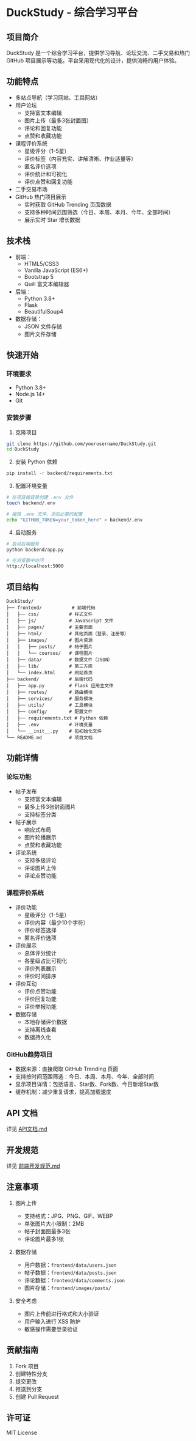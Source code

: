 # DuckStudy - 综合学习平台

## 项目简介
DuckStudy 是一个综合学习平台，提供学习导航、论坛交流、二手交易和热门 GitHub 项目展示等功能。平台采用现代化的设计，提供流畅的用户体验。

## 功能特点
- 多站点导航（学习网站、工具网站）
- 用户论坛
  - 支持富文本编辑
  - 图片上传（最多3张封面图）
  - 评论和回复功能
  - 点赞和收藏功能
- 课程评价系统
  - 星级评分（1-5星）
  - 评价标签（内容充实、讲解清晰、作业适量等）
  - 匿名评价选项
  - 评价统计和可视化
  - 评价点赞和回复功能
- 二手交易市场
- GitHub 热门项目展示
  - 实时获取 GitHub Trending 页面数据
  - 支持多种时间范围筛选（今日、本周、本月、今年、全部时间）
  - 展示实时 Star 增长数据

## 技术栈
- 前端：
  - HTML5/CSS3
  - Vanilla JavaScript (ES6+)
  - Bootstrap 5
  - Quill 富文本编辑器
- 后端：
  - Python 3.8+
  - Flask
  - BeautifulSoup4
- 数据存储：
  - JSON 文件存储
  - 图片文件存储

## 快速开始

### 环境要求
- Python 3.8+
- Node.js 14+
- Git

### 安装步骤
1. 克隆项目
```bash
git clone https://github.com/yourusername/DuckStudy.git
cd DuckStudy
```

2. 安装 Python 依赖
```bash
pip install -r backend/requirements.txt
```

3. 配置环境变量
```bash
# 在项目根目录创建 .env 文件
touch backend/.env

# 编辑 .env 文件，添加必要的配置
echo "GITHUB_TOKEN=your_token_here" > backend/.env
```

4. 启动服务
```bash
# 启动后端服务
python backend/app.py

# 在浏览器中访问
http://localhost:5000
```

## 项目结构
```
DuckStudy/
├── frontend/           # 前端代码
│   ├── css/           # 样式文件
│   ├── js/            # JavaScript 文件
│   ├── pages/         # 主要页面
│   ├── html/          # 其他页面（登录、注册等）
│   ├── images/        # 图片资源
│   │   ├── posts/     # 帖子图片
│   │   └── courses/   # 课程图片
│   ├── data/          # 数据文件（JSON）
│   ├── lib/           # 第三方库
│   └── index.html     # 网站首页
├── backend/           # 后端代码
│   ├── app.py         # Flask 应用主文件
│   ├── routes/        # 路由模块
│   ├── services/      # 服务模块
│   ├── utils/         # 工具模块
│   ├── config/        # 配置文件
│   ├── requirements.txt # Python 依赖
│   ├── .env           # 环境变量
│   └── __init__.py    # 包初始化文件
└── README.md          # 项目文档
```

## 功能详情

### 论坛功能
- 帖子发布
  - 支持富文本编辑
  - 最多上传3张封面图片
  - 支持标签分类
- 帖子展示
  - 响应式布局
  - 图片轮播展示
  - 点赞和收藏功能
- 评论系统
  - 支持多级评论
  - 评论图片上传
  - 评论点赞功能

### 课程评价系统
- 评价功能
  - 星级评分（1-5星）
  - 评价内容（最少10个字符）
  - 评价标签选择
  - 匿名评价选项
- 评价展示
  - 总体评分统计
  - 各星级占比可视化
  - 评价列表展示
  - 评价时间排序
- 评价互动
  - 评价点赞功能
  - 评价回复功能
  - 评价举报功能
- 数据存储
  - 本地存储评价数据
  - 支持离线查看
  - 数据持久化

### GitHub趋势项目
- 数据来源：直接爬取 GitHub Trending 页面
- 支持按时间范围筛选：今日、本周、本月、今年、全部时间
- 显示项目详情：包括语言、Star数、Fork数、今日新增Star数
- 缓存机制：减少重复请求，提高加载速度

## API 文档
详见 [API文档.md](API文档.md)

## 开发规范
详见 [前端开发规范.md](前端开发规范.md)

## 注意事项
1. 图片上传
   - 支持格式：JPG、PNG、GIF、WEBP
   - 单张图片大小限制：2MB
   - 帖子封面图最多3张
   - 评论图片最多1张

2. 数据存储
   - 用户数据：`frontend/data/users.json`
   - 帖子数据：`frontend/data/posts.json`
   - 评论数据：`frontend/data/comments.json`
   - 图片存储：`frontend/images/posts/`

3. 安全考虑
   - 图片上传前进行格式和大小验证
   - 用户输入进行 XSS 防护
   - 敏感操作需要登录验证

## 贡献指南
1. Fork 项目
2. 创建特性分支
3. 提交更改
4. 推送到分支
5. 创建 Pull Request

## 许可证
MIT License